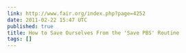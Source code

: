 ```yaml
---
link: http://www.fair.org/index.php?page=4252
date: 2011-02-22 15:47 UTC
published: true
title: How to Save Ourselves From the 'Save PBS' Routine
tags: []
---
```



